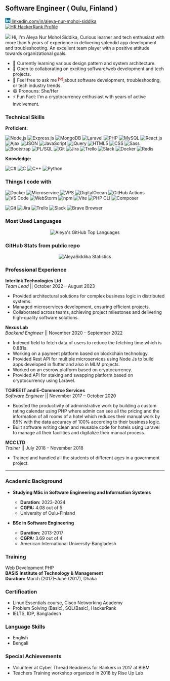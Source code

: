 ## Software Engineer ( Oulu, Finland )

<a href="https://www.linkedin.com/in/aleya-nur-mohol-siddika">
  <img  alt="Ahsan's LinkedIN" width="16px" src="https://raw.githubusercontent.com/ahsaan-habib/ahsaan-habib/b27a16ea650fb3c86b48139bda66f2852c8da70b/assets/linkedin.svg" />
  linkedin.com/in/aleya-nur-mohol-siddika
</a>
<br />

<a href="https://www.hackerrank.com/aleyasiddika01">
  <img  alt="HR" width="16px" src="https://upload.wikimedia.org/wikipedia/commons/thumb/4/40/HackerRank_Icon-1000px.png/220px-HackerRank_Icon-1000px.png" />
  HackerRank Profile
</a>
<br />

<img src="https://media.giphy.com/media/hvRJCLFzcasrR4ia7z/giphy.gif" width="25" > Hi, I'm Aleya Nur Mohol Siddika, 
Curious learner and tech enthusiast with more than 5 years of experience in delivering splendid app development and troubleshooting. An excellent team player with a positive attitude towards organizational goals.

- 🌱 Currently learning various design pattern and system architecture.
- 👯 Open to collaborating on exciting software/web development and tech projects.
- 💬 Feel free to ask me <a href="mailto:aleyasiddika01@gmail.com ">
  <img alt="gmail" width="16px" src="https://raw.githubusercontent.com/ahsaan-habib/ahsaan-habib/main/assets/Gmail_Icon.png" />
  </a> about software development, troubleshooting, or tech industry trends.
- 😄 Pronouns: She/Her
- ⚡ Fun Fact: I'm a cryptocurrency enthusiast with years of active involvement.

### Technical Skills

**Proficient:**

![Node.js](https://img.shields.io/badge/-Node.js-43853d?style=flat-square&logo=Node.js&logoColor=white)
![Express.js](https://img.shields.io/badge/-Express.js-000000?style=flat-square&logo=express&logoColor=white)
![MongoDB](https://img.shields.io/badge/-MongoDB-47A248?style=flat-square&logo=mongodb&logoColor=white)
![Laravel](https://img.shields.io/badge/-Laravel-FF2D20?style=flat-square&logo=laravel&logoColor=white)
![PHP](https://img.shields.io/badge/-PHP-777BB4?style=flat-square&logo=php&logoColor=white)
![MySQL](https://img.shields.io/badge/-MySQL-4479A1?style=flat-square&logo=mysql&logoColor=white)
![React.js](https://img.shields.io/badge/-React.js-45b8d8?style=flat-square&logo=react&logoColor=white)
![Ajax](https://img.shields.io/badge/-Ajax-0095D6?style=flat-square&logo=ajax&logoColor=white)
![JSON](https://img.shields.io/badge/-JSON-000000?style=flat-square&logo=json&logoColor=white)
![JavaScript](https://img.shields.io/badge/-JavaScript-F7DF1E?style=flat-square&logo=javascript&logoColor=black)
![jQuery](https://img.shields.io/badge/-jQuery-0769AD?style=flat-square&logo=jquery&logoColor=white)
![HTML5](https://img.shields.io/badge/-HTML5-E34F26?style=flat-square&logo=html5&logoColor=white)
![CSS](https://img.shields.io/badge/CSS-239120?style=for-the-badge&logo=css3&logoColor=white)
![Sass](https://img.shields.io/badge/-Sass-CC6699?style=flat-square&logo=sass&logoColor=white)
![Bootstrap](https://img.shields.io/badge/Bootstrap-563D7C?style=for-the-badge&logo=bootstrap&logoColor=white)
![PL/SQL](https://img.shields.io/badge/PL/SQL-FF5722?style=for-the-badge&logo=oracle&logoColor=white)
![Git](https://img.shields.io/badge/-Git-F05032?style=flat-square&logo=git&logoColor=white)
![Jira](https://img.shields.io/badge/-Jira-0052CC?style=flat-square&logo=jira&logoColor=white)
![Trello](https://img.shields.io/badge/-Trello-0079BF?style=flat-square&logo=trello&logoColor=white)
![Slack](https://img.shields.io/badge/-Slack-4A154B?style=flat-square&logo=slack&logoColor=white)
![Docker](https://img.shields.io/badge/-Docker-46a2f1?style=flat-square&logo=docker&logoColor=white)
![Redis](https://img.shields.io/badge/-Redis-DC382D?style=flat-square&logo=redis&logoColor=white)

**Knowledge:**

![C#](https://img.shields.io/badge/C%23-239120?style=for-the-badge&logo=c-sharp&logoColor=white)
![C](https://img.shields.io/badge/C-00599C?style=for-the-badge&logo=c&logoColor=white)
![C++](https://img.shields.io/badge/C++-00599C?style=for-the-badge&logo=c%2B%2B&logoColor=white)
![Python](https://img.shields.io/badge/Python-3776AB?style=for-the-badge&logo=python&logoColor=white)

### Things I code with

![Docker](https://img.shields.io/badge/-Docker-46a2f1?style=flat-square&logo=docker&logoColor=white)
![Microservice](https://img.shields.io/badge/Microservice-4A90E2?style=flat-square&logo=microgenetics&logoColor=white)
![VPS](https://img.shields.io/badge/VPS-007ACC?style=flat-square&logo=virtualbox&logoColor=white)
![DigitalOcean](https://img.shields.io/badge/DigitalOcean-0080FF?style=flat-square&logo=digitalocean&logoColor=white)
![GitHub Actions](https://img.shields.io/badge/-GitHub_Actions-2088FF?style=flat-square&logo=github-actions&logoColor=white)
![VS Code](https://img.shields.io/badge/VSCode-1f425f.svg)
![WebStorm](https://img.shields.io/badge/WebStorm-1f425f.svg)
![npm](https://img.shields.io/badge/-npm-CB3837?style=flat-square&logo=npm&logoColor=white)
![Vite](https://img.shields.io/badge/Vite-646CFF?style=flat-square&logo=vite&logoColor=white)
![PHP CLI](https://img.shields.io/badge/PHP_CLI-777BB4?style=flat-square&logo=php&logoColor=white)
![Composer](https://img.shields.io/badge/Composer-885630?style=flat-square&logo=composer&logoColor=white)

![Git](https://img.shields.io/badge/-Git-F05032?style=flat-square&logo=git&logoColor=white)
![Jira](https://img.shields.io/badge/-Jira-0052CC?style=flat-square&logo=jira&logoColor=white)
![Trello](https://img.shields.io/badge/-Trello-0079BF?style=flat-square&logo=trello&logoColor=white)
![Slack](https://img.shields.io/badge/-Slack-4A154B?style=flat-square&logo=slack&logoColor=white)
![Brave Browser](https://img.shields.io/badge/-Brave_Browser-FB542B?style=flat-square&logo=brave&logoColor=white)

### Most Used Languages

<p align="center"> <img alt="Aleya's GitHub Top Languages" src="https://github-readme-stats.vercel.app/api/top-langs/?username=AleyaSiddika&show_icons=true&theme=transparent" alt="AleyaSiddika languages" />
 </p>

### GitHub Stats from public repo

  <p align="center"> <img src="https://github-readme-stats.vercel.app/api?username=AleyaSiddika&rank_icon=github&show_icons=true&theme=transparent" alt="AleyaSiddika Statistics" /></p>

### Professional Experience

**Interlink Technologies Ltd**  
_Team Lead_ || October 2022 – August 2023

- Provided architectural solutions for complex business logic in distributed systems.
- Managed microservices development, ensuring efficient projects.
- Collaborated across teams, achieving project milestones and delivering high-quality software solutions.

**Nexus Lab**  
_Backend Engineer_ || November 2020 – September 2022

- Indexed field to fetch data of users to reduce the fetching time which is 0.881s.
- Working on a payment platform based on blockchain technology.
- Provided Rest API for multiple microservices using Node Js to build apps developed in flutter and also in MLM projects.
- Worked on an escrow platform based on cryptocurrency.
- Provided API for staking and swapping platform based on cryptocurrency using Laravel.

**TOiREE IT and E-Commerce Services**  
_Software Engineer_ || November 2017 – October 2020

- Boosted the productivity of administrative work by building a custom rating calendar using PHP where admin can see all the pricing and the information of all rooms of a hotel which reduces their manual work by 85% with the data accuracy of 100% according to their business logic.
- Built software writing clean and reusable code for hotels using Laravel to manage all their facilities and digitalize their manual process.

**MCC LTD**  
_Trainer_ || July 2018 – November 2018

- Trained and handled all the students of different ages in a government project.

---

### Academic Background

- **Studying MSc in Software Engineering and Information Systems**

  - **Duration:** 2023-2024
  - **CGPA:** 4.08 out of 5
  - University of Oulu-Finland

- **BSc in Software Engineering**
  - **Duration:** 2013-2017
  - **CGPA:** 3.69 out of 4
  - American International University-Bangladesh

### Training

Web Development PHP  
**BASIS Institute of Technology & Management**  
**Duration:** March (2017)–June (2017), Dhaka

### Certification

- Linux Essentials course, Cisco Networking Academy
- Problem Solving (Basic), SQL(Basic), HackerRank
- IELTS, IDP, Bangladesh

### Language Skills

- English
- Bengali

### Special Achievements

- Volunteer at Cyber Thread Readiness for Bankers in 2017 at BIBM
- Teachers Training workshop organized in 2018 by Rise Up Lab
